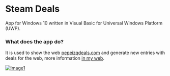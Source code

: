 # Steam Deals

App for Windows 10 written in Visual Basic for Universal Windows Platform (UWP).

### What does the app do?

It is used to show the web [pepeizqdeals.com](https://pepeizqdeals.com/) and generate new entries with deals for the web, more information [in my web](https://pepeizqapps.com/app/steam-deals/).

[![Image1](https://i.imgur.com/8lUs0fK.png)](https://pepeizqapps.com/app/steam-deals/)
